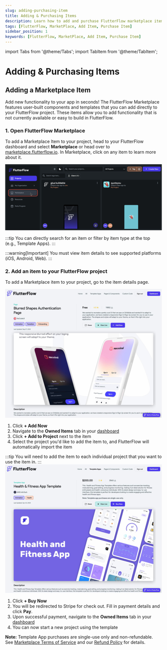 ```yaml
---
slug: adding-purchasing-item
title: Adding & Purchasing Items
description: Learn how to add and purchase FlutterFlow marketplace items.
tags: [FlutterFlow, MarketPlace, Add Item, Purchase Item]
sidebar_position: 1
keywords: [FlutterFlow, MarketPlace, Add Item, Purchase Item]
---
```

import Tabs from '@theme/Tabs';
import TabItem from '@theme/TabItem';

# Adding & Purchasing Items

## Adding a Marketplace Item

Add new functionality to your app in seconds! The FlutterFlow Marketplace features user-built components and templates that you can add directly to your FlutterFlow project. These items allow you to add functionality that is not currently available or easy to build in FlutterFlow.

### 1. Open FlutterFlow Marketplace

To add a Marketplace Item to your project, head to your FlutterFlow dashboard and select **Marketplace** or head over to [marketplace.flutterflow.io](https://marketplace.flutterflow.io/). In Marketplace, click on any item to learn more about it. 

![img.png](imgs%2Fimg.png)

:::tip
You can directly search for an item or filter by item type at the top (e.g., Template Apps).
:::

:::warning[Important]
You must view item details to see supported platforms (iOS, Android, Web).
:::


### 2. Add an item to your FlutterFlow project
To add a Marketplace item to your project, go to the item details page.

<Tabs>
<TabItem value="1" label="Free Items" default>

![free-items](imgs/free-items.webp)
1. Click **+ Add Now**
2. Navigate to the **Owned Items** tab in your [dashboard](https://marketplace.flutterflow.io/dashboard)
3. Click **+ Add to Project** next to the item
4. Select the project you'd like to add the item to, and FlutterFlow will automatically import the item

:::tip
You will need to add the item to each individual project that you want to use the item in.
:::
</TabItem>
<TabItem value="2" label="Paid Items">
![paid-items](imgs/paid-items.webp)

1. Click **+ Buy Now**
2. You will be redirected to Stripe for check out. Fill in payment details and click **Pay**.
3. Upon successful payment, navigate to the **Owned Items** tab in your [dashboard](https://marketplace.flutterflow.io/dashboard)
4. You can now start a new project using the template

**Note:** Template App purchases are single-use only and non-refundable. See [Marketplace Terms of Service](https://flutterflow.io/tos-marketplace) and our [Refund Policy](https://docs.flutterflow.io/marketplace/adding-and-purchasing-items/refund-policy) for details.
</TabItem>
</Tabs>
